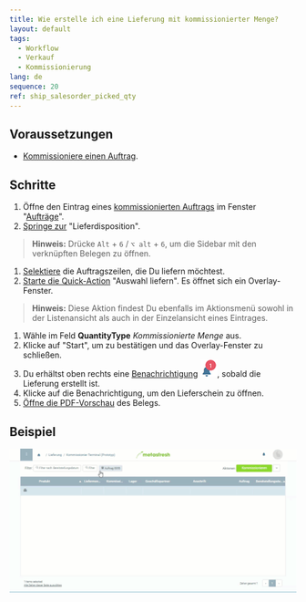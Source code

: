 ```yaml
---
title: Wie erstelle ich eine Lieferung mit kommissionierter Menge?
layout: default
tags:
  - Workflow
  - Verkauf
  - Kommissionierung
lang: de
sequence: 20
ref: ship_salesorder_picked_qty
---
```


## Voraussetzungen
- [Kommissioniere einen Auftrag](Auftrag_kommissionieren).

## Schritte
1. Öffne den Eintrag eines [kommissionierten Auftrags](Auftrag_kommissionieren) im Fenster "[Aufträge](Menu)".
1. [Springe zur](SpringezuBelegen) "Lieferdisposition".
 >**Hinweis:** Drücke `Alt` + `6` / `⌥ alt` + `6`, um die Sidebar mit den verknüpften Belegen zu öffnen.

1. [Selektiere](AuswahlBelege) die Auftragszeilen, die Du liefern möchtest.
1. [Starte die Quick-Action](AktionStarten#quick-actions) "Auswahl liefern". Es öffnet sich ein Overlay-Fenster.
 >**Hinweis:** Diese Aktion findest Du ebenfalls im Aktionsmenü sowohl in der Listenansicht als auch in der Einzelansicht eines Eintrages.

1. Wähle im Feld **QuantityType** *Kommissionierte Menge* aus.
1. Klicke auf "Start", um zu bestätigen und das Overlay-Fenster zu schließen.
1. Du erhältst oben rechts eine [Benachrichtigung](Benachrichtigungsarten) ![](assets/NotificationBell_WebUI.png), sobald die Lieferung erstellt ist.
1. Klicke auf die Benachrichtigung, um den Lieferschein zu öffnen.
1. [Öffne die PDF-Vorschau](PDFVorschau) des Belegs.

## Beispiel
![](assets/Lieferung_mit_kommissionierter_Menge.gif)

